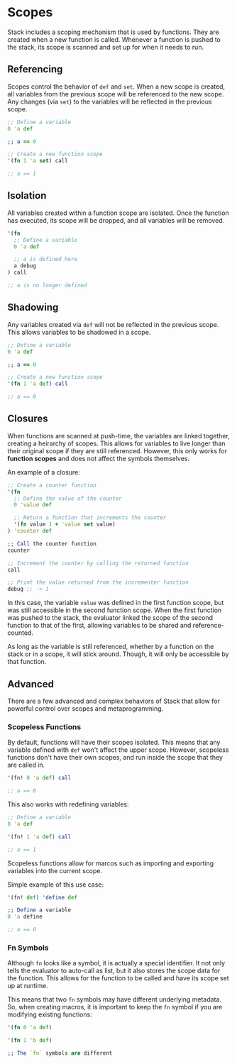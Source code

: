 # Scopes

Stack includes a scoping mechanism that is used by functions. They are created when a new function is called. Whenever a function is pushed to the stack, its scope is scanned and set up for when it needs to run.

## Referencing

Scopes control the behavior of `def` and `set`. When a new scope is created, all variables from the previous scope will be referenced to the new scope. Any changes (via `set`) to the variables will be reflected in the previous scope.

```clojure
;; Define a variable
0 'a def

;; a == 0

;; Create a new function scope
'(fn 1 'a set) call

;; a == 1
```

## Isolation

All variables created within a function scope are isolated. Once the function has executed, its scope will be dropped, and all variables will be removed.

```clojure
'(fn
  ;; Define a variable
  0 'a def

  ;; a is defined here
  a debug  
) call

;; a is no longer defined
```

## Shadowing

Any variables created via `def` will not be reflected in the previous scope. This allows variables to be shadowed in a scope.

```clojure
;; Define a variable
0 'a def

;; a == 0

;; Create a new function scope
'(fn 1 'a def) call

;; a == 0
```

## Closures

When functions are scanned at push-time, the variables are linked together, creating a heirarchy of scopes. This allows for variables to live longer than their original scope if they are still referenced. However, this only works for **function scopes** and does not affect the symbols themselves.

An example of a closure:

```clojure
;; Create a counter function
'(fn
  ;; Define the value of the counter
  0 'value def

  ;; Return a function that increments the counter
  '(fn value 1 + 'value set value)
) 'counter def

;; Call the counter function
counter

;; Increment the counter by calling the returned function
call

;; Print the value returned from the incrementer function
debug ;; -> 1
```

In this case, the variable `value` was defined in the first function scope, but was still accessible in the second function scope. When the first function was pushed to the stack, the evaluator linked the scope of the second function to that of the first, allowing variables to be shared and reference-counted.

As long as the variable is still referenced, whether by a function on the stack or in a scope, it will stick around. Though, it will only be accessible by that function.

## Advanced

There are a few advanced and complex behaviors of Stack that allow for powerful control over scopes and metaprogramming.

### Scopeless Functions

By default, functions will have their scopes isolated. This means that any variable defined with `def` won't affect the upper scope. However, scopeless functions don't have their own scopes, and run inside the scope that they are called in.

```clojure
'(fn! 0 'a def) call

;; a == 0
```

This also works with redefining variables:
  
```clojure
;; Define a variable
0 'a def

'(fn! 1 'a def) call

;; a == 1
```

Scopeless functions allow for marcos such as importing and exporting variables into the current scope.

Simple example of this use case:

```clojure
'(fn! def) 'define def

;; Define a variable
0 'a define

;; a == 0
```

### Fn Symbols

Although `fn` looks like a symbol, it is actually a special identifier. It not only tells the evaluator to auto-call as list, but it also stores the scope data for the function. This allows for the function to be called and have its scope set up at runtime.

This means that two `fn` symbols may have different underlying metadata. So, when creating macros, it is important to keep the `fn` symbol if you are modifying existing functions:

```clojure
'(fn 0 'a def)

'(fn 1 'b def)

;; The `fn` symbols are different
```